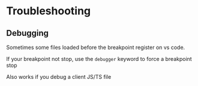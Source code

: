 # Troubleshooting
## Debugging
Sometimes some files loaded before the breakpoint register on vs code.

If your breakpoint not stop, use the `debugger` keyword to force a breakpoint stop


Also works if you debug a client JS/TS file